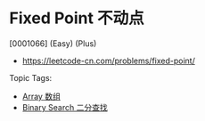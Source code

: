 # Fixed Point 不动点

[0001066] (Easy) (Plus)

- https://leetcode-cn.com/problems/fixed-point/

Topic Tags:

- [Array 数组](https://leetcode-cn.com/tag/array/)
- [Binary Search 二分查找](https://leetcode-cn.com/tag/binary-search/)
